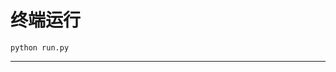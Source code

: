 # 终端运行

```shell
python run.py
```
**************************************************************************************************************************************************************************************************************************************************************************************************************************************************************************************************************************************************************************************************************************************************************************************************************************************************************************************************************************************************************************************************************************************************************************************************************************************************************************************************************************************************